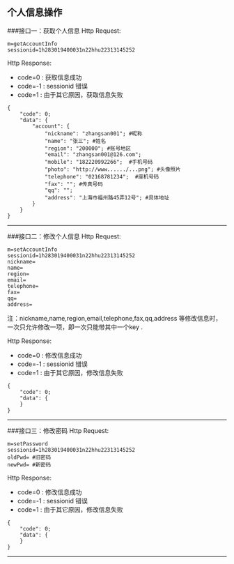 个人信息操作
---
###接口一：获取个人信息
Http Request: 

```
m=getAccountInfo
sessionid=1h283019400031n22hhu22313145252
```


Http Response:

- code=0 : 获取信息成功
- code=-1 : sessionid 错误
- code=1 : 由于其它原因，获取信息失败

``` 
{ 
    "code": 0;
    "data": {
    	"account": {
    		"nickname": "zhangsan001"; #昵称
    		"name": "张三"; #姓名
    		"region": "200000"; #账号地区
    		"email": "zhangsan001@126.com"; 
    		"mobile": "182220992266";  #手机号码
    		"photo": "http://www....../...png"; #头像照片
    		"telephone": "02168781234";  #座机号码
    		"fax": ""; #传真号码
    		"qq": ""; 
    		"address": "上海市福州路45弄12号"; #具体地址
    	}
    }
} 
```

---
###接口二：修改个人信息
Http Request: 

```
m=setAccountInfo
sessionid=1h283019400031n22hhu22313145252
nickname= 
name=
region=
email=
telephone=
fax=
qq=
address=
```
注：nickname,name,region,email,telephone,fax,qq,address 等修改信息时，一次只允许修改一项，即一次只能带其中一个key . 


Http Response:

- code=0 : 修改信息成功
- code=-1 : sessionid 错误
- code=1 : 由于其它原因，修改信息失败

``` 
{ 
    "code": 0;
    "data": {
    }
} 
```

---
###接口三：修改密码
Http Request: 

```
m=setPassword
sessionid=1h283019400031n22hhu22313145252
oldPwd= #旧密码
newPwd= #新密码
```


Http Response:

- code=0 : 修改信息成功
- code=-1 : sessionid 错误
- code=1 : 由于其它原因，修改信息失败

``` 
{ 
    "code": 0;
    "data": {
    }
} 
```
---